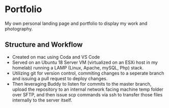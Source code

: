 # Portfolio
My own personal landing page and portfolio to display my work and photography.

## Structure and Workflow
 - Created on mac using Coda and VS Code
 - Served on an Ubuntu 18 Server VM (virtualized on an ESXi host in my homelab) running a LAMP (Linux, Apache, mySQL, Php) stack.
 - Utilizing git for version control, commiting changes to a seperate branch and issuing a pull request to deploy changes.
 - Then leveraging Buddy to listen for commits to the master branch, upload the repository to an internal network facing machine temp folder over SFTP, and then issue scp commands via ssh to transfer those files internally to the server itself.
